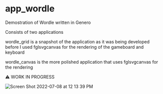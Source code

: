 # app_wordle
Demostration of Wordle written in Genero

Consists of two applications

wordle_grid is a snapshot of the application as it was being developed before I used fglsvgcanvas for the rendering of the gameboard and keyboard

wordle_canvas is the more polished application that uses fglsvgcanvas for the rendering

:warning: WORK IN PROGRESS

![Screen Shot 2022-07-08 at 12 13 39 PM](https://user-images.githubusercontent.com/13615993/177891616-3ba382f0-9495-4791-99e5-6e96f82c12c0.png)
